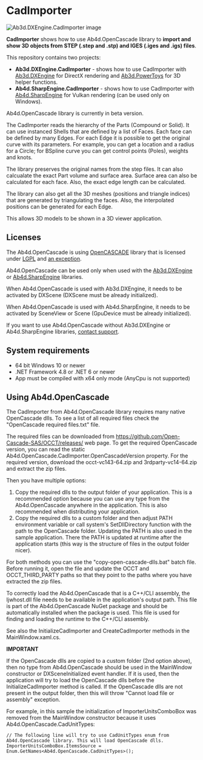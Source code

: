 # CadImporter

![Ab3d.DXEngine.CadImporter image](https://www.ab4d.com/Images/CadImporter/CadImporter_0_2.png)

**CadImporter** shows how to use Ab4d.OpenCascade library to **import and show 3D objects from STEP (.step and .stp) and IGES (.iges and .igs) files**.

This repository contains two projects:
- **Ab3d.DXEngine.CadImporter** - shows how to use CadImporter with [Ab3d.DXEngine](https://www.ab4d.com/DXEngine.aspx) for DirectX rendering and [Ab3d.PowerToys](https://www.ab4d.com/PowerToys.aspx) for 3D helper functions.
- **Ab4d.SharpEngine.CadImporter** - shows how to use CadImporter with [Ab4d.SharpEngine](https://www.ab4d.com/SharpEngine.aspx) for Vulkan rendering (can be used only on Windows).

Ab4d.OpenCascade library is currently in beta version.

The CadImporter reads the hierarchy of the Parts (Compound or Solid). It can use instanced Shells that are defined by a list of Faces. 
Each face can be defined by many Edges. For each Edge it is possible to get the original curve with its parameters. 
For example, you can get a location and a radius for a Circle; for BSpline curve you can get control points (Poles), weights and knots.

The library preserves the original names from the step files. It can also calcualate the exact Part volume and surface area. 
Surface area can also be calculated for each face. Also, the exact edge length can be calculated.

The library can also get all the 3D meshes (positions and triangle indices) that are generated by triangulating the faces.
Also, the interpolated positions can be generated for each Edge.

This allows 3D models to be shown in a 3D viewer application.

## Licenses

The Ab4d.OpenCascade is using [OpenCASCADE](https://dev.opencascade.org/) library that is licensed under [LGPL](https://github.com/Open-Cascade-SAS/OCCT/blob/master/LICENSE_LGPL_21.txt) and [an exception](https://github.com/Open-Cascade-SAS/OCCT/blob/master/OCCT_LGPL_EXCEPTION.txt).

Ab4d.OpenCascade can be used only when used with the [Ab3d.DXEngine](https://www.ab4d.com/DXEngine.aspx) or [Ab4d.SharpEngine](https://www.ab4d.com/SharpEngine.aspx) libraries.

When Ab4d.OpenCascade is used with Ab3d.DXEngine, it needs to be activated by DXScene (DXScene must be already initialized).

When Ab4d.OpenCascade is used with Ab4d.SharpEngine, it needs to be activated by SceneView or Scene (GpuDevice must be already initialized).

If you want to use Ab4d.OpenCascade without Ab3d.DXEngine or Ab4d.SharpEngine libraries, [contact support](https://www.ab4d.com/Feedback.aspx?Subject=OpenCascace_license).

## System requirements
- 64 bit Windows 10 or newer
- .NET Framework 4.8 or .NET 6 or newer
- App must be compiled with x64 only mode (AnyCpu is not supported)


## Using Ab4d.OpenCascade

The CadImporter from Ab4d.OpenCascade library requires many native OpenCascade dlls.
To see a list of all required files check the "OpenCascade required files.txt" file.

The required files can be downloaded from https://github.com/Open-Cascade-SAS/OCCT/releases/ web page.
To get the required OpenCascade version, you can read the static Ab4d.OpenCascade.CadImporter.OpenCascadeVersion property.
For the required version, download the occt-vc143-64.zip and 3rdparty-vc14-64.zip and extract the zip files.

Then you have multiple options:

1. Copy the required dlls to the output folder of your application. This is a recommended option because you can use any type from the Ab4d.OpenCascade anywhere in the application. This is also recommended when distributing your application.
2. Copy the required dlls to a custom folder and then adjust PATH environment variable or call system's SetDllDirectory function with the path to the OpenCascade folder. Updating the PATH is also used in the sample application. There the PATH is updated at runtime after the application starts (this way is the structure of files in the output folder nicer).

For both methods you can use the "copy-open-cascade-dlls.bat" batch file.
Before running it, open the file and update the OCCT and OCCT_THIRD_PARTY paths so that they point to the paths where you have extracted the zip files.

To correctly load the Ab4d.OpenCascade that is a C++/CLI assembly, the Ijwhost.dll file needs to be available in the application's output path. This file is part of the Ab4d.OpenCascade NuGet package and should be automatically installed when the package is used. This file is used for finding and loading the runtime to the C++/CLI assembly.

See also the InitializeCadImporter and CreateCadImporter methods in the MainWindow.xaml.cs.

**IMPORTANT**

If the OpenCascade dlls are copied to a custom folder (2nd option above), then 
no type from Ab4d.OpenCascade should be used in the MainWindow constructor or DXSceneInitialized event handler.
If it is used, then the application will try to load the OpenCascade dlls before the InitializeCadImporter method is called.
If the OpenCascade dlls are not present in the output folder, then this will throw "Cannot load file or assembly" exception.

For example, in this sample the initialization of ImporterUnitsComboBox was removed from the MainWindow constructor because it uses Ab4d.OpenCascade.CadUnitTypes:
    
    // The following line will try to use CadUnitTypes enum from Ab4d.OpenCascade library. This will load OpenCascade dlls.
    ImporterUnitsComboBox.ItemsSource = Enum.GetNames<Ab4d.OpenCascade.CadUnitTypes>();

